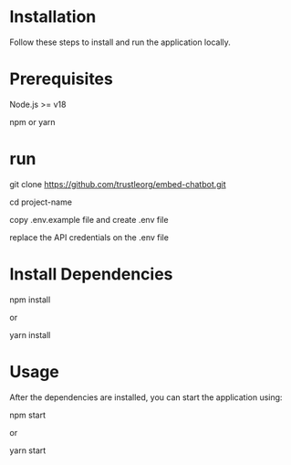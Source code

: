 # Installation


Follow these steps to install and run the application locally.

# Prerequisites

Node.js >= v18

npm or yarn

# run 

git clone https://github.com/trustleorg/embed-chatbot.git

cd project-name

copy .env.example file and create .env file 

replace the API credentials on the .env file


# Install Dependencies

npm install

or

yarn install

# Usage


After the dependencies are installed, you can start the application using:


npm start

or

yarn start
